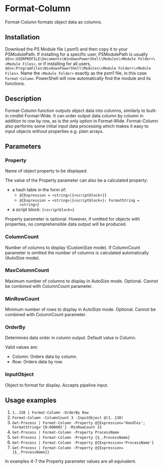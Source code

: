 # Format-Column

Format-Column formats object data as columns.

## Installation

Download the PS Module file (.psm1) and then copy it to your PSModulePath. If installing for a specific user, PSModulePath is usually `$Env:USERPROFILE\Documents\WindowsPowerShell\Modules\<Module Folder>\<Module Files>`, or if installing for all users, `$Env:ProgramFiles\WindowsPowerShell\Modules\<Module Folder>\<Module Files>`. Name the `<Module Folder>` exactly as the psm1 file, in this case `Format-Column`. PowerShell will now automatically find the module and its functions.

## Description
Format-Column function outputs object data into columns, similarly to built-in cmdlet Format-Wide. It can order output data column by column in addition to row by row, as is the only option in Format-Wide. Format-Column also performs some initial input data processing which makes it easy to input objects without properties e.g. plain arrays.
## Parameters
### Property
Name of object property to be displayed.
 
The value of the Property parameter can also be a calculated property:
- a hash table in the form of:
    - `@{Expression = <string>|{<scriptblock>}}`
    - `@{Expression = <string>|{<scriptblock>}; FormatString = <string>}`
- a script block: `{<scriptblock>}`
 
Property parameter is optional. However, if omitted for objects with properties, no comprehensible data output will be produced.
### ColumnCount
Number of columns to display (CustomSize mode). If ColumnCount parameter is omitted the number of columns is calculated automatically (AutoSize mode).
### MaxColumnCount
Maximum number of columns to display in AutoSize mode. Optional. Cannot be combined with ColumnCount parameter.
### MinRowCount
Minimum number of rows to display in AutoSize mode. Optional. Cannot be combined with ColumnCount parameter.
### OrderBy
Determines data order in column output. Default value is Column.

Valid values are:
- Column: Orders data by column.
- Row: Orders data by row.
### InputObject
Object to format for display. Accepts pipeline input.
## Usage examples
1. `1..150 | Format-Column -OrderBy Row`
2. `Format-Column -ColumnCount 3 -InputObject @(1..130)`
3. `Get-Process | Format-Column -Property @{Expression='Handles'; FormatString='{0:00000}'} -MinRowCount 15`
4. `Get-Process | Format-Column -Property ProcessName`
5. `Get-Process | Format-Column -Property {$_.ProcessName}`
6. `Get-Process | Format-Column -Property @{Expression='ProcessName'}`
7. `Get-Process | Format-Column -Property @{Expression={$_.ProcessName}}`

In examples 4-7 the Property parameter values are all equivalent.
